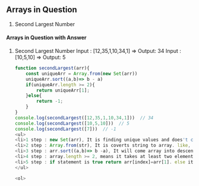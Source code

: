 <h2>Arrays in Question</h2>

<ol>
<li>Second Largest Number</li>
</ol>

<h4>Arrays in Question with Answer</h4>

<ol>
<li>Second Largest Number
Input : [12,35,1,10,34,1] => Output: 34
Input : [10,5,10] => Output: 5
</li>

```js
function secondLargest(arr){
    const uniqueArr = Array.from(new Set(arr))
    uniqueArr.sort((a,b)=> b - a)
    if(uniqueArr.length >= 2){
        return uniqueArr[1];
    }else{
        return -1;
    }
}
console.log(secondLargest([12,35,1,10,34,1]))  // 34
console.log(secondLargest([10,5,10]))  // 5
console.log(secondLargest([7]))  // -1
<ul>
<li>1 step : new Set(arr), It is finding unique values and does't comes in duplicate values. like, Ouput: Set(5) { 12, 35, 1, 10, 34 }.</li>
<li>2 step : Array.from(str), It is coverts string to array. like, Output: [ 12, 35, 1, 10, 34 ].</li>
<li>3 step : arr.sort((a,b)=> b -a), It will come array into descending order. like, Output: [ 35, 34, 12, 10, 1 ].</li>
<li>4 step : array.length >= 2, means it takes at least two element in an array otherwise it will come -1.</li>
<li>5 step : if statement is true return arr[index]=arr[1]. else it will return -1.</li>
</ul>

<ol>